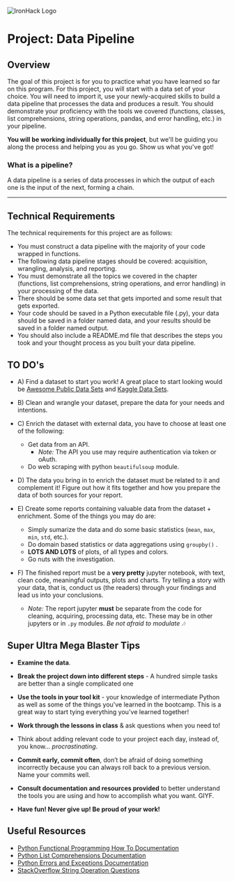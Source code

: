 ![IronHack Logo](https://s3-eu-west-1.amazonaws.com/ih-materials/uploads/upload_d5c5793015fec3be28a63c4fa3dd4d55.png)

# Project: Data Pipeline

## Overview

The goal of this project is for you to practice what you have learned so far on this program. For this project, you will start with a data set of your choice. You will need to import it, use your newly-acquired skills to build a data pipeline that processes the data and produces a result. You should demonstrate your proficiency with the tools we covered (functions, classes, list comprehensions, string operations, pandas, and error handling, etc.) in your pipeline.

**You will be working individually for this project**, but we'll be guiding you along the process and helping you as you go. Show us what you've got!

### What is a pipeline?
A data pipeline is a series of data processes in which the output of each one is the input of the next, forming a chain. 

---

## Technical Requirements

The technical requirements for this project are as follows:

* You must construct a data pipeline with the majority of your code wrapped in functions.
* The following data pipeline stages should be covered: acquisition, wrangling, analysis, and reporting.
* You must demonstrate all the topics we covered in the chapter (functions, list comprehensions, string operations, and error handling) in your processing of the data.
* There should be some data set that gets imported and some result that gets exported.
* Your code should be saved in a Python executable file (.py), your data should be saved in a folder named data, and your results should be saved in a folder named output.
* You should also include a README.md file that describes the steps you took and your thought process as you built your data pipeline.

## TO DO's

- A) Find a dataset to start you work! A great place to start looking would be [Awesome Public Data Sets](https://github.com/awesomedata/awesome-public-datasets) and [Kaggle Data Sets](https://www.kaggle.com/datasets).
  
- B) Clean and wrangle your dataset, prepare the data for your needs and intentions.

- C) Enrich the dataset with external data, you have to choose at least one of the following:
  - Get data from an API.
    - _Note:_ The API you use may require authentication via token or oAuth.
  - Do web scraping with python `beautifulsoup` module.
  
- D) The data you bring in to enrich the dataset must be related to it and complement it! Figure out how it fits together and how you prepare the data of both sources for your report.
  
- E) Create some reports containing valuable data from the dataset + enrichment. Some of the things you may do are:
  - Simply sumarize the data and do some basic statistics \(`mean`, `max`, `min`, `std`, etc.).
  - Do domain based statistics or data aggregations using `groupby()` .
  - **LOTS AND LOTS** of plots, of all types and colors.
  - Go nuts with the investigation. 

- F) The finished report must be a **very pretty** jupyter notebook, with text, clean code, meaningful outputs, plots and charts. Try telling a story with your data, that is, conduct us (the readers) through your findings and lead us into your conclusions.
  - _Note:_ The report jupyter **must** be separate from the code for cleaning, acquiring, processing data, etc. These may be in other jupyters or in `.py` modules. _Be not afraid to modulate 🎶_



## Super Ultra Mega Blaster Tips

* **Examine the data**.

* **Break the project down into different steps** - A hundred simple tasks are better than a single complicated one

* **Use the tools in your tool kit** - your knowledge of intermediate Python as well as some of the things you've learned in the bootcamp. This is a great way to start tying everything you've learned together!

* **Work through the lessons in class** & ask questions when you need to! 

* Think about adding relevant code to your project each day, instead of, you know... _procrastinating_.

* **Commit early, commit often**, don’t be afraid of doing something incorrectly because you can always roll back to a previous version. Name your commits well.

* **Consult documentation and resources provided** to better understand the tools you are using and how to accomplish what you want. GIYF.

* **Have fun! Never give up! Be proud of your work!**

## Useful Resources

* [Python Functional Programming How To Documentation](https://docs.python.org/3.7/howto/functional.html)
* [Python List Comprehensions Documentation](https://docs.python.org/3/tutorial/datastructures.html#list-comprehensions)
* [Python Errors and Exceptions Documentation](https://docs.python.org/3/tutorial/errors.html)
* [StackOverflow String Operation Questions](https://stackoverflow.com/questions/tagged/string+python)
